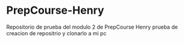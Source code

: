 # PrepCourse-Henry
Repositorio de prueba del modulo 2 de PrepCourse Henry
prueba de creacion de repositrio y clonarlo a mi pc
